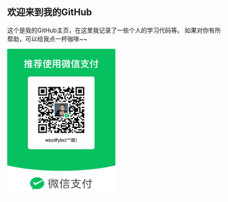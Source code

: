 ## 欢迎来到我的GitHub
这个是我的GitHub主页，在这里我记录了一些个人的学习代码等。
如果对你有所帮助，可以给我点一杯咖啡~~  


<img src="./images/微信付款码.png" width="50%">

<!--
**dfybc/dfybc** is a ✨ _special_ ✨ repository because its `README.md` (this file) appears on your GitHub profile.

Here are some ideas to get you started:

- 🔭 I’m currently working on ...
- 🌱 I’m currently learning ...
- 👯 I’m looking to collaborate on ...
- 🤔 I’m looking for help with ...
- 💬 Ask me about ...
- 📫 How to reach me: ...
- 😄 Pronouns: ...
- ⚡ Fun fact: ...
-->
